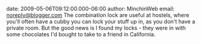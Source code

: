 date: 2009-05-06T09:12:00.000-06:00
author: MinchinWeb
email: noreply@blogger.com
The combination lock are useful at hostels, where you'll often have a cubby you can lock your stuff up in, as you don't have a private room. But the good news is I found my locks - they were in with some chocolates I'd bought to take to a friend in California.